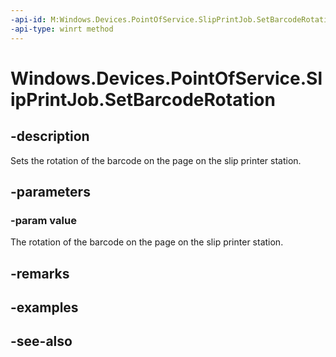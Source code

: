 ```yaml
---
-api-id: M:Windows.Devices.PointOfService.SlipPrintJob.SetBarcodeRotation(Windows.Devices.PointOfService.PosPrinterRotation)
-api-type: winrt method
---
```


<!-- Method syntax
public void SetBarcodeRotation(Windows.Devices.PointOfService.PosPrinterRotation value)
-->

# Windows.Devices.PointOfService.SlipPrintJob.SetBarcodeRotation

## -description
Sets the rotation of the barcode on the page on the slip printer station.

## -parameters
### -param value
The rotation of the barcode on the page on the slip printer station.

## -remarks

## -examples

## -see-also
